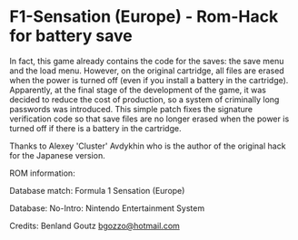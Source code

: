# F1-Sensation (Europe) - Rom-Hack for battery save

In fact, this game already contains the code for the saves: the save menu and the load menu. However, on the original cartridge, all files are erased when the power is turned off (even if you install a battery in the cartridge). Apparently, at the final stage of the development of the game, it was decided to reduce the cost of production, so a system of criminally long passwords was introduced. This simple patch fixes the signature verification code so that save files are no longer erased when the power is turned off if there is a battery in the cartridge.

Thanks to Alexey 'Cluster' Avdykhin who is the author of the original hack for the Japanese version.


ROM information:

Database match: Formula 1 Sensation (Europe)

Database: No-Intro: Nintendo Entertainment System

Credits:
Benland Goutz
bgozzo@hotmail.com
